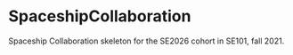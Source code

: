 # SpaceshipCollaboration

Spaceship Collaboration skeleton for the SE2026 cohort in SE101, fall 2021.